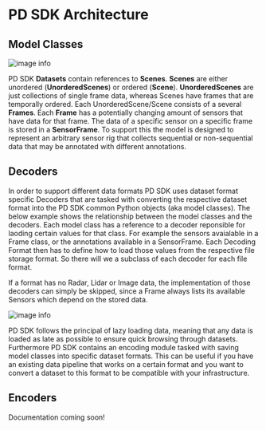 # PD SDK Architecture

## Model Classes

![image info](../images/pd-sdk-uml.png)

PD SDK **Datasets** contain references to **Scenes**. **Scenes** are either unordered (**UnorderedScenes**) or ordered (**Scene**).
**UnorderedScenes** are just collections of single frame data, whereas Scenes have frames that are temporally ordered.
Each UnorderedScene/Scene consists of a several **Frames**. Each **Frame** has a potentially changing amount of sensors that have data for that frame.
The data of a specific sensor on a specific frame is stored in a **SensorFrame**.
To support this the model is designed to represent an arbitrary sensor rig that collects sequential or non-sequential
data that may be annotated with different annotations.

## Decoders
In order to support different data formats PD SDK uses dataset format specific Decoders that are tasked with converting
the respective dataset format into the PD SDK common Python objects (aka model classes). The below example shows the
relationship between the model classes and the decoders. Each model class has a reference to a decoder reponsible
for laoding certain values for that class. For example the sensors avaialable in a Frame class, or the annotations
available in a SensorFrame.
Each Decoding Format then has to define how to load those values from the respective file storage format.
So there will we a subclass of each decoder for each file format.

If a format has no Radar, Lidar or Image data, the implementation of those decoders can simply be skipped,
since a Frame always lists its available Sensors which depend on the stored data.


![image info](../images/pd-sdk-uml-decoder.png)


PD SDK follows the principal of lazy loading data, meaning that any data is loaded as late as possible to ensure quick
browsing through datasets. Furthermore PD SDK contains an encoding module tasked with saving model classes into specific dataset formats.
This can be useful if you have an existing data pipeline that works on a certain format and you want to convert a
dataset to this format to be compatible with your infrastructure.


## Encoders

Documentation coming soon!
